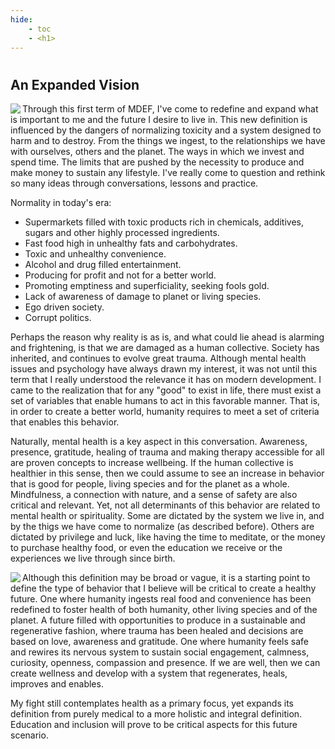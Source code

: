 ```yaml
---
hide:
    - toc
    - <h1>
---
```

#
## An Expanded Vision

<img src="https://antonioheinemann.github.io/MDEF/images/MINDMATTERS.pdf" align="left"/>


Through this first term of MDEF, I've come to redefine and expand what is important to me and the future I desire to live in. This new definition is influenced by the dangers of normalizing toxicity and a system designed to harm and to destroy. From the things we ingest, to the relationships we have with ourselves, others and the planet. The ways in which we invest and spend time. The limits that are pushed by the necessity to produce and make money to sustain any lifestyle. I've really come to question and rethink so many ideas through conversations, lessons and practice.

Normality in today's era:
- Supermarkets filled with toxic products rich in chemicals, additives, sugars and other highly processed ingredients.
- Fast food high in unhealthy fats and carbohydrates.
- Toxic and unhealthy convenience.
- Alcohol and drug filled entertainment.
- Producing for profit and not for a better world.
- Promoting emptiness and superficiality, seeking fools gold.
- Lack of awareness of damage to planet or living species.
- Ego driven society.
- Corrupt politics.  

Perhaps the reason why reality is as is, and what could lie ahead is alarming and frightening, is that we are damaged as a human collective. Society has inherited, and continues to evolve great trauma. Although mental health issues and psychology have always drawn my interest, it was not until this term that I really understood the relevance it has on modern development. I came to the realization that for any "good" to exist in life, there must exist a set of variables that enable humans to act in this favorable manner. That is, in order to create a better world, humanity requires to meet a set of criteria that enables this behavior.

Naturally, mental health is a key aspect in this conversation. Awareness, presence, gratitude, healing of trauma and making therapy accessible for all are proven concepts to increase wellbeing. If the human collective is healthier in this sense, then we could assume to see an increase in behavior that is good for people, living species and for the planet as a whole. Mindfulness, a connection with nature, and a sense of safety are also critical and relevant. Yet, not all determinants of this behavior are related to mental health or spirituality. Some are dictated by the system we live in, and by the thigs we have come to normalize (as described before). Others are dictated by privilege and luck, like having the time to meditate, or the money to purchase healthy food, or even the education we receive or the experiences we live through since birth.  

<img src="https://antonioheinemann.github.io/MDEF/images/regenbehavior.pdf" align="left"/>

Although this definition may be broad or vague, it is a starting point to define the type of behavior that I believe will be critical to create a healthy future. One where humanity ingests real food and convenience has been redefined to foster health of both humanity, other living species and of the planet. A future filled with opportunities to produce in a sustainable and regenerative fashion, where trauma has been healed and decisions are based on love, awareness and gratitude. One where humanity feels safe and rewires its nervous system to sustain social engagement, calmness, curiosity, openness, compassion and presence. If we are well, then we can create wellness and develop with a system that regenerates, heals, improves and enables.

My fight still contemplates health as a primary focus, yet expands its definition from purely medical to a more holistic and integral definition. Education and inclusion will prove to be critical aspects for this future scenario.
